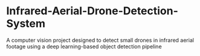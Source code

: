 # Infrared-Aerial-Drone-Detection-System
A computer vision project designed to detect small drones in infrared aerial footage using a deep learning-based object detection pipeline
